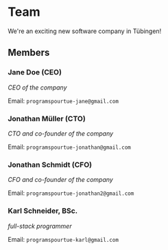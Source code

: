 # Team

We're an exciting new software company in Tübingen!

## Members

### Jane Doe (CEO)

_CEO of the company_

Email: `programspourtue-jane@gmail.com`

### Jonathan Müller (CTO)

_CTO and co-founder of the company_

Email: `programspourtue-jonathan@gmail.com`

### Jonathan Schmidt (CFO)

_CFO and co-founder of the company_

Email: `programspourtue-jonathan2@gmail.com`

### Karl Schneider, BSc.

_full-stack programmer_

Email: `programspourtue-karl@gmail.com`
